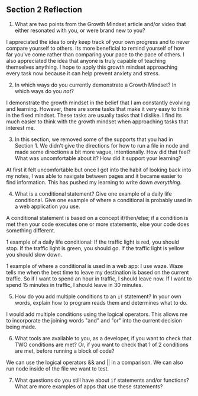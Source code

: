 ## Section 2 Reflection

1. What are two points from the Growth Mindset article and/or video that either resonated with you, or were brand new to you?

I appreciated the idea to only keep track of your own progress and to never compare yourself to others. Its more beneficial to remind yourself of how far you've come rather than comparing your pace to the pace of others. I also appreciated the idea that anyone is truly capable of teaching themselves anything. I hope to apply this growth mindset approaching every task now because it can help prevent anxiety and stress.

2. In which ways do you currently demonstrate a Growth Mindset? In which ways do you _not_?

I demonstrate the growth mindset in the belief that I am constantly evolving and learning. However, there are some tasks that make it very easy to think in the fixed mindset. These tasks are usually tasks that I dislike. I find its much easier to think with the growth mindset when approaching tasks that interest me.

3. In this section, we removed some of the supports that you had in Section 1. We didn't give the directions for how to run a file in node and made some directions a bit more vague, intentionally. How did that feel? What was uncomfortable about it? How did it support your learning?

At first it felt uncomfortable but once I got into the habit of looking back into my notes, I was able to navigate between pages and it became easier to find information. This has pushed my learning to write down _everything_.

4. What is a conditional statement? Give one example of a daily life conditional. Give one example of where a conditional is probably used in a web application you use.

A conditional statement is based on a concept if/then/else; if a condition is met then your code executes one or more statements, else your code does something different.

1 example of a daily life conditional: If the traffic light is red, you should stop. If the traffic light is green, you should go. If the traffic light is yellow you should slow down.

1 example of where a conditional is used in a web app: I use waze. Waze tells me when the best time to leave my destination is based on the current traffic. So if I want to spend an hour in traffic, I should leave now. If I want to spend 15 minutes in traffic, I should leave in 30 minutes.

5. How do you add multiple conditions to an `if` statement? In your own words, explain how to program reads them and determines what to do.

I would add multiple conditions using the logical operators. This allows me to incorporate the joining words "and" and "or" into the current decision being made.

6. What tools are available to you, as a developer, if you want to check that TWO conditions are met? Or, if you want to check that 1 of 2 conditions are met, before running a block of code?

We can use the logical operators && and || in a comparison. We can also run node inside of the file we want to test.

7. What questions do you still have about `if` statements and/or functions?
What are more examples of apps that use these statements?
